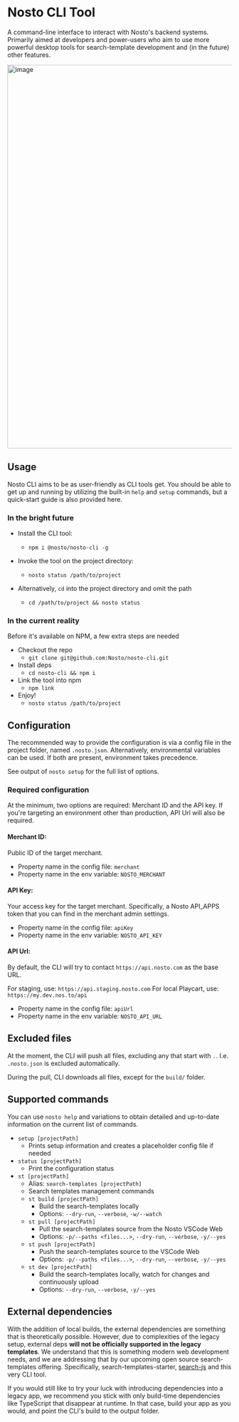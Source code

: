# Nosto CLI Tool

A command-line interface to interact with Nosto's backend systems. Primarily aimed at developers and power-users who aim to use more powerful desktop tools for search-template development and (in the future) other features.

<img width="862" alt="image" src="https://github.com/user-attachments/assets/d26869d2-cd03-4d04-a175-d544c45b99b1" />

## Usage

Nosto CLI aims to be as user-friendly as CLI tools get. You should be able to get up and running by utilizing the built-in `help` and `setup` commands, but a quick-start guide is also provided here.

### In the bright future

- Install the CLI tool:
  - `npm i @nosto/nosto-cli -g`

- Invoke the tool on the project directory:
  - `nosto status /path/to/project`

- Alternatively, `cd` into the project directory and omit the path
  - `cd /path/to/project && nosto status`

### In the current reality

Before it's available on NPM, a few extra steps are needed

- Checkout the repo
  - `git clone git@github.com:Nosto/nosto-cli.git`
- Install deps
  - `cd nosto-cli && npm i`
- Link the tool into npm
  - `npm link`
- Enjoy!
  - `nosto status /path/to/project`

## Configuration

The recommended way to provide the configuration is via a config file in the project folder, named `.nosto.json`. Alternatively, environmental variables can be used. If both are present, environment takes precedence.

See output of `nosto setup` for the full list of options.

### Required configuration

At the minimum, two options are required: Merchant ID and the API key. If you're targeting an environment other than production, API Url will also be required.

#### Merchant ID:

Public ID of the target merchant.

- Property name in the config file: `merchant`
- Property name in the env variable: `NOSTO_MERCHANT`

#### API Key:

Your access key for the target merchant. Specifically, a Nosto API_APPS token that you can find in the merchant admin settings.

- Property name in the config file: `apiKey`
- Property name in the env variable: `NOSTO_API_KEY`

#### API Url:

By default, the CLI will try to contact `https://api.nosto.com` as the base URL.

For staging, use: `https://api.staging.nosto.com`
For local Playcart, use: `https://my.dev.nos.to/api`

- Property name in the config file: `apiUrl`
- Property name in the env variable: `NOSTO_API_URL`

## Excluded files

At the moment, the CLI will push all files, excluding any that start with `.`. I.e. `.nosto.json` is excluded automatically.

During the pull, CLI downloads all files, except for the `build/` folder.

## Supported commands

You can use `nosto help` and variations to obtain detailed and up-to-date information on the current list of commands.

- `setup [projectPath]`
  - Prints setup information and creates a placeholder config file if needed
- `status [projectPath]`
  - Print the configuration status
- `st [projectPath]`
  - Alias: `search-templates [projectPath]`
  - Search templates management commands
  - `st build [projectPath]`
    - Build the search-templates locally
    - Options: `--dry-run`, `--verbose`, `-w/--watch`
  - `st pull [projectPath]`
    - Pull the search-templates source from the Nosto VSCode Web
    - Options: `-p/--paths <files...>`, `--dry-run`, `--verbose`, `-y/--yes`
  - `st push [projectPath]`
    - Push the search-templates source to the VSCode Web
    - Options: `-p/--paths <files...>`, `--dry-run`, `--verbose`, `-y/--yes`
  - `st dev [projectPath]`
    - Build the search-templates locally, watch for changes and continuously upload
    - Options: `--dry-run`, `--verbose`, `-y/--yes`

## External dependencies

With the addition of local builds, the external dependencies are something that is theoretically possible. However, due to complexities of the legacy setup, external deps **will not be officially supported in the legacy templates**. We understand that this is something modern web development needs, and we are addressing that by our upcoming open source search-templates offering. Specifically, search-templates-starter, [search-js](https://github.com/nosto/search-js) and this very CLI tool.

If you would still like to try your luck with introducing dependencies into a legacy app, we recommend you stick with only build-time dependencies like TypeScript that disappear at runtime. In that case, build your app as you would, and point the CLI's build to the output folder.